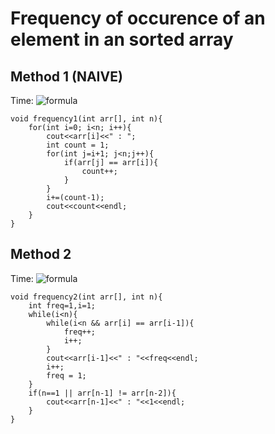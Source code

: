 # Frequency of occurence of an element in an sorted array

## Method 1 (NAIVE) 
Time: ![formula](https://render.githubusercontent.com/render/math?math=O(n*n))

```
void frequency1(int arr[], int n){
    for(int i=0; i<n; i++){
        cout<<arr[i]<<" : ";
        int count = 1;
        for(int j=i+1; j<n;j++){
            if(arr[j] == arr[i]){
                count++;
            }
        }
        i+=(count-1);
        cout<<count<<endl;
    }
}
```

## Method 2 
Time: ![formula](https://render.githubusercontent.com/render/math?math=O(n))

```
void frequency2(int arr[], int n){
    int freq=1,i=1;
    while(i<n){
        while(i<n && arr[i] == arr[i-1]){
            freq++;
            i++;
        }
        cout<<arr[i-1]<<" : "<<freq<<endl;
        i++;
        freq = 1;
    }
    if(n==1 || arr[n-1] != arr[n-2]){
        cout<<arr[n-1]<<" : "<<1<<endl;
    }
}
```